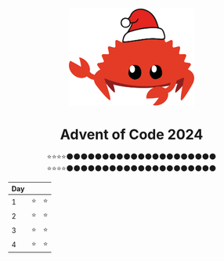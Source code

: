 <div align="center">
<p align="center">
    <p align="center">
        <img src="assets/Ferris.svg" alt="Ferris" width="256">
    </p>
    
# Advent of Code 2024
⭐⭐⭐⭐🌑🌑🌑🌑🌑🌑🌑🌑🌑🌑🌑🌑🌑🌑🌑🌑🌑🌑🌑🌑🌑<br>
⭐⭐⭐⭐🌑🌑🌑🌑🌑🌑🌑🌑🌑🌑🌑🌑🌑🌑🌑🌑🌑🌑🌑🌑🌑<br>

|Day| ||
|---|---|---|
|1 |⭐|⭐|
|2 |⭐|⭐|
|3 |⭐|⭐|
|4 |⭐|⭐|



</div>